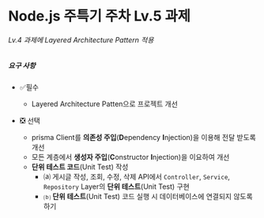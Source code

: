 # Node.js 주특기 주차 Lv.5 과제
###### Lv.4 과제에 Layered Architecture Pattern 적용

##### 요구 사항

- ✅필수 
  - Layered Architecture Patten으로 프로젝트 개선

- ❎ 선택
  - prisma Client를 **의존성 주입**(**D**ependency **I**njection)을 이용해 전달 받도록 개선
  - 모든 계층에서 **생성자 주입**(**C**onstructor **I**njection)을 이요하여 개선
  - **단위 테스트 코드**(Unit Test) 작성
    - ⒜ 게시글 작성, 조회, 수정, 삭제 API에서 `Controller`, `Service`, `Repository` Layer의 **단위 테스트**(Unit Test) 구현
    - ⒝ **단위 테스트**(Unit Test) 코드 실행 시 데이터베이스에 연결되지 않도록 하기

